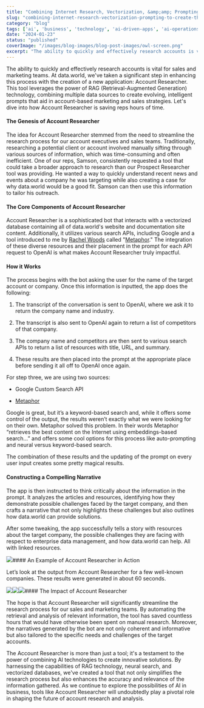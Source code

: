 ```yaml
---
title: "Combining Internet Research, Vectorization, &amp;amp; Prompting to Create the Ultimate Quick Account Research Tool"
slug: "combining-internet-research-vectorization-prompting-to-create-the-ultimate-quick-account-research-tool"
category: "blog"
tags: ['ai', 'business', 'technology', 'ai-driven-apps', 'ai-operations']
date: "2024-01-23"
status: "published"
coverImage: "/images/blog-images/blog-post-images/owl-screen.png"
excerpt: "The ability to quickly and effectively research accounts is vital for sales and marketing teams. At data.world, we&#x27;ve taken a significant step in enhancing this process with the creation of a new a..."
---
```


The ability to quickly and effectively research accounts is vital for sales and marketing teams. At data.world, we've taken a significant step in enhancing this process with the creation of a new application: Account Researcher. This tool leverages the power of RAG (Retrieval-Augmented Generation) technology, combining multiple data sources to create evolving, intelligent prompts that aid in account-based marketing and sales strategies. Let's dive into how Account Researcher is saving reps hours of time.

#### The Genesis of Account Researcher

The idea for Account Researcher stemmed from the need to streamline the research process for our account executives and sales teams. Traditionally, researching a potential client or account involved manually sifting through various sources of information, which was time-consuming and often inefficient. One of our reps, Samson, consistently requested a tool that could take a broader approach to research than our Prospect Researcher tool was providing. He wanted a way to quickly understand recent news and events about a company he was targeting while also creating a case for why data.world would be a good fit. Samson can then use this information to tailor his outreach.

#### The Core Components of Account Researcher

Account Researcher is a sophisticated bot that interacts with a vectorized database containing all of data.world's website and documentation site content. Additionally, it utilizes various search APIs, including Google and a tool introduced to me by [Rachel Woods](https://x.com/rachel_l_woods?s=20) called "[Metaphor](https://metaphor.systems)." The integration of these diverse resources and their placement in the prompt for each API request to OpenAI is what makes Account Researcher truly impactful.

#### How it Works

The process begins with the bot asking the user for the name of the target account or company. Once this information is inputted, the app does the following:

1. The transcript of the conversation is sent to OpenAI, where we ask it to return the company name and industry.


1. The transcript is also sent to OpenAI again to return a list of competitors of that company.


1. The company name and competitors are then sent to various search APIs to return a list of resources with title, URL, and summary.


1. These results are then placed into the prompt at the appropriate place before sending it all off to OpenAI once again.



For step three, we are using two sources:

- Google Custom Search API


- [Metaphor](https://metaphor.systems)



Google is great, but it’s a keyword-based search and, while it offers some control of the output, the results weren’t exactly what we were looking for on their own. Metaphor solved this problem. In their words Metaphor “retrieves the best content on the Internet using embeddings-based search…” and offers some cool options for this process like auto-prompting and neural versus keyword-based search.

The combination of these results and the updating of the prompt on every user input creates some pretty magical results.

#### Constructing a Compelling Narrative

The app is then instructed to think critically about the information in the prompt. It analyzes the articles and resources, identifying how they demonstrate possible challenges faced by the target company, and then crafts a narrative that not only highlights these challenges but also outlines how data.world can provide solutions.

After some tweaking, the app successfully tells a story with resources about the target company, the possible challenges they are facing with respect to enterprise data management, and how data.world can help. All with linked resources.

![](/images/blog-images/blog-post-images/Screenshot_2024-01-22_at_9.36.31_PM.png)#### An Example of Account Researcher in Action

Let’s look at the output from Account Researcher for a few well-known companies. These results were generated in about 60 seconds. 

![](/images/blog-images/blog-post-images/Screenshot_2024-01-22_at_9.41.33_PM.png)![](/images/blog-images/blog-post-images/Screenshot_2024-01-22_at_9.41.29_PM.png)![](/images/blog-images/blog-post-images/Screenshot_2024-01-22_at_9.41.50_PM.png)#### The Impact of Account Researcher

The hope is that Account Researcher will significantly streamline the research process for our sales and marketing teams. By automating the retrieval and analysis of relevant information, the tool has saved countless hours that would have otherwise been spent on manual research. Moreover, the narratives generated by the bot are not only coherent and informative but also tailored to the specific needs and challenges of the target accounts.

The Account Researcher is more than just a tool; it's a testament to the power of combining AI technologies to create innovative solutions. By harnessing the capabilities of RAG technology, neural search, and vectorized databases, we've created a tool that not only simplifies the research process but also enhances the accuracy and relevance of the information gathered. As we continue to explore the possibilities of AI in business, tools like Account Researcher will undoubtedly play a pivotal role in shaping the future of account research and analysis.

